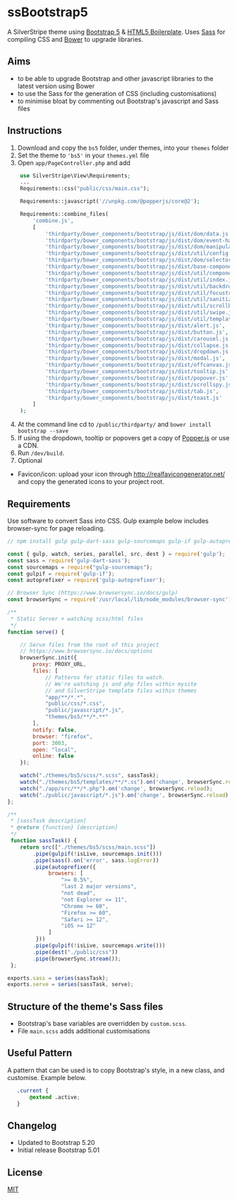 # ssBootstrap5

A SilverStripe theme using [Bootstrap 5](https://getbootstrap.com/docs/5.0/getting-started/introduction/) & [HTML5 Boilerplate](http://html5boilerplate.com/).  Uses [Sass](http://sass-lang.com/documentation/_index.html) for compiling CSS and [Bower](http://bower.io) to upgrade libraries.

## Aims
* to be able to upgrade Bootstrap and other javascript libraries to the latest version using Bower
* to use the Sass for the generation of CSS (including customisations)
* to minimise bloat by commenting out Bootstrap's javascript and Sass files

## Instructions
1. Download and copy the `bs5` folder, under themes, into your `themes` folder
2. Set the theme to `'bs5'` in your `themes.yml` file
3. Open `app/PageController.php` and add
```php
    use SilverStripe\View\Requirements;
    ...
    Requirements::css("public/css/main.css");

    Requirements::javascript('//unpkg.com/@popperjs/core@2');

    Requirements::combine_files(
        'combine.js',
        [
            'thirdparty/bower_components/bootstrap/js/dist/dom/data.js',
            'thirdparty/bower_components/bootstrap/js/dist/dom/event-handler.js',
            'thirdparty/bower_components/bootstrap/js/dist/dom/manipulator.js',
            'thirdparty/bower_components/bootstrap/js/dist/util/config.js',
            'thirdparty/bower_components/bootstrap/js/dist/dom/selector-engine.js',
            'thirdparty/bower_components/bootstrap/js/dist/base-component.js',
            'thirdparty/bower_components/bootstrap/js/dist/util/component-functions.js',
            'thirdparty/bower_components/bootstrap/js/dist/util/index.js',
            'thirdparty/bower_components/bootstrap/js/dist/util/backdrop.js',
            'thirdparty/bower_components/bootstrap/js/dist/util/focustrap.js',
            'thirdparty/bower_components/bootstrap/js/dist/util/sanitizer.js',
            'thirdparty/bower_components/bootstrap/js/dist/util/scrollbar.js',
            'thirdparty/bower_components/bootstrap/js/dist/util/swipe.js',
            'thirdparty/bower_components/bootstrap/js/dist/util/template-factory.js',
            'thirdparty/bower_components/bootstrap/js/dist/alert.js',
            'thirdparty/bower_components/bootstrap/js/dist/button.js',
            'thirdparty/bower_components/bootstrap/js/dist/carousel.js',
            'thirdparty/bower_components/bootstrap/js/dist/collapse.js',
            'thirdparty/bower_components/bootstrap/js/dist/dropdown.js',
            'thirdparty/bower_components/bootstrap/js/dist/modal.js',
            'thirdparty/bower_components/bootstrap/js/dist/offcanvas.js',
            'thirdparty/bower_components/bootstrap/js/dist/tooltip.js',
            'thirdparty/bower_components/bootstrap/js/dist/popover.js',
            'thirdparty/bower_components/bootstrap/js/dist/scrollspy.js',
            'thirdparty/bower_components/bootstrap/js/dist/tab.js',
            'thirdparty/bower_components/bootstrap/js/dist/toast.js'
        ]
    );
```
4. At the command line cd to `/public/thirdparty/` and `bower install bootstrap --save`
5. If using the dropdown, tooltip or popovers get a copy of [Popper.js](https://popper.js.org) or use a CDN.
5. Run `/dev/build`.
6. Optional
 * Favicon/icon: upload your icon through http://realfavicongenerator.net/ and copy the generated icons to your project root.

## Requirements
Use software to convert Sass into CSS.  Gulp example below includes browser-sync for page reloading.
```js
// npm install gulp gulp-dart-sass gulp-sourcemaps gulp-if gulp-autoprefixer browser-sync --save-dev

const { gulp, watch, series, parallel, src, dest } = require('gulp');
const sass = require('gulp-dart-sass');
const sourcemaps = require("gulp-sourcemaps");
const gulpif = require('gulp-if');
const autoprefixer = require('gulp-autoprefixer');

// Browser Sync (https://www.browsersync.io/docs/gulp)
const browserSync = require('/usr/local/lib/node_modules/browser-sync').create();

/**
 * Static Server + watching scss/html files
 */
function serve() {

	// Serve files from the root of this project
	// https://www.browsersync.io/docs/options
	browserSync.init({
		proxy: PROXY_URL,
		files: [
			// Patterns for static files to watch.
			// We're watching js and php files within mysite
			// and SilverStripe template files within themes
            "app/**/*.*",
            "public/css/*.css",
            "public/javascript/*.js",
			"themes/bs5/**/*.**"
		],
		notify: false,
		browser: "firefox",
		port: 3003,
        open: "local",
        online: false
	});

    watch("./themes/bs5/scss/*.scss", sassTask);
	watch("./themes/bs5/templates/**/*.ss").on('change', browserSync.reload);
    watch("./app/src/**/*.php").on('change', browserSync.reload);
	watch("./public/javascript/*.js").on('change', browserSync.reload);
};

/**
 * [sassTask description]
 * @return {function} [description]
 */
 function sassTask() {
 	return src(["./themes/bs5/scss/main.scss"])
 		.pipe(gulpif(!isLive, sourcemaps.init()))
 		.pipe(sass().on('error', sass.logError))
 		.pipe(autoprefixer({
             browsers: [
                 ">= 0.5%",
                 "last 2 major versions",
                 "not dead",
                 "not Explorer <= 11",
                 "Chrome >= 60",
                 "Firefox >= 60",
                 "Safari >= 12",
                 "iOS >= 12"
             ]
         }))
 		.pipe(gulpif(!isLive, sourcemaps.write()))
 		.pipe(dest("./public/css"))
 		.pipe(browserSync.stream());
 };

exports.sass = series(sassTask);
exports.serve = series(sassTask, serve);
```

## Structure of the theme's Sass files
* Bootstrap's base variables are overridden by `custom.scss`.
* File `main.scss` adds additional customisations

## Useful Pattern
 A pattern that can be used is to copy Bootstrap's style, in a new class, and customise.  Example below.
 ```css
    .current {
        @extend .active;
    }
 ```

## Changelog
* Updated to Bootstrap 5.20
* Initial release Bootstrap 5.01

## License
[MIT](LICENSE)

